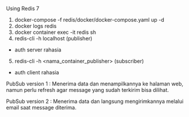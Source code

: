 Using Redis 7

1. docker-compose -f redis/docker/docker-compose.yaml up -d
2. docker logs redis
3. docker container exec -it redis sh
4. redis-cli -h localhost (publisher)
- auth server rahasia
5. redis-cli -h <nama_container_publisher> (subscriber)
- auth client rahasia


PubSub version 1 :
    Menerima data dan menampilkannya ke halaman web, namun perlu refresh 
agar message yang sudah terkirim bisa dilihat.


PubSub version 2 :
    Menerima data dan langsung mengirimkannya melalui email saat message 
diterima.